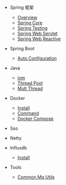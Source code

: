- Spring 框架
    - [Overview](/zh-cn/springframework/Overview.md)
    - [Spring Core](/zh-cn/springframework/SpringCore.md)
    - [Spring Testing](SpringCore.md)
    - [Spring Web Servlet](SpringCore.md)
    - [Spring Web Reactive](SpringCore.md)

- Spring Boot
    - [Auto Configuration]()

- Java
    - [jvm]()
    - [Thread Pool]()
    - [Mult Thread]()

- Docker
    - [Install]()
    - [Command]()
    - [Docker Compose]()

- Sso

- Netty

- Influxdb
    - [Install]()

- Tools
    - [Common Mq Utils]()    
